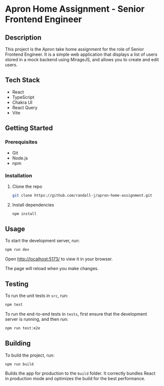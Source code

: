 # Apron Home Assignment - Senior Frontend Engineer

## Description

This project is the Apron take home assignment for the role of Senior Frontend Engineer. It is a simple web application that displays a list of users stored in a mock backend using MirageJS, and allows you to create and edit users.

## Tech Stack

- React
- TypeScript
- Chakra UI
- React Query
- Vite

## Getting Started

### Prerequisites

- Git
- Node.js
- npm

### Installation

1. Clone the repo
   ```bash
   git clone https://github.com/randall-j/apron-home-assignment.git
   ```
2. Install dependencies
   ```bash
   npm install
   ```

## Usage

To start the development server, run:

```bash
npm run dev
```

Open [http://localhost:5173/](http://localhost:5173/) to view it in your browser.

The page will reload when you make changes.

## Testing

To run the unit tests in `src`, run:

```bash
npm test
```

To run the end-to-end tests in `tests`, first ensure that the development server is running, and then run:

```bash
npm run test:e2e
```

## Building

To build the project, run:

```bash
npm run build
```

Builds the app for production to the `build` folder. It correctly bundles React in production mode and optimizes the build for the best performance.
